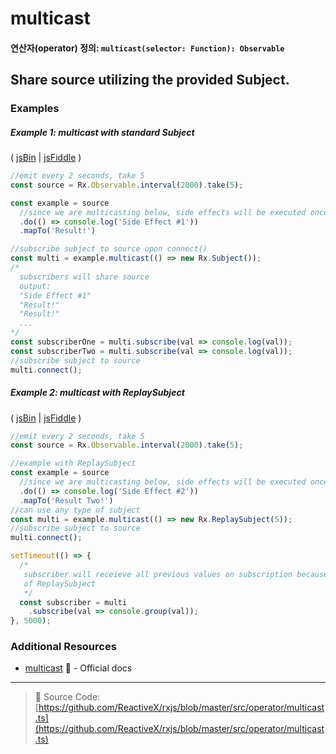 # multicast
#### 연산자(operator) 정의: `multicast(selector: Function): Observable`

## Share source utilizing the provided Subject.

### Examples

##### Example 1: multicast with standard Subject

( [jsBin](http://jsbin.com/zexuyosuvi/1/edit?js,console) | [jsFiddle](https://jsfiddle.net/btroncone/x2z7p1gm/) )

```js
//emit every 2 seconds, take 5
const source = Rx.Observable.interval(2000).take(5);

const example = source
  //since we are multicasting below, side effects will be executed once
  .do(() => console.log('Side Effect #1'))
  .mapTo('Result!')

//subscribe subject to source upon connect()
const multi = example.multicast(() => new Rx.Subject());
/*
  subscribers will share source
  output:
  "Side Effect #1"
  "Result!"
  "Result!"
  ...
*/
const subscriberOne = multi.subscribe(val => console.log(val));
const subscriberTwo = multi.subscribe(val => console.log(val));
//subscribe subject to source
multi.connect();
```

##### Example 2: multicast with ReplaySubject

( [jsBin](http://jsbin.com/ruhexuhike/1/edit?js,console) | [jsFiddle](https://jsfiddle.net/btroncone/oj68u58j/) )

```js
//emit every 2 seconds, take 5
const source = Rx.Observable.interval(2000).take(5);

//example with ReplaySubject
const example = source
  //since we are multicasting below, side effects will be executed once
  .do(() => console.log('Side Effect #2'))
  .mapTo('Result Two!')
//can use any type of subject
const multi = example.multicast(() => new Rx.ReplaySubject(5));
//subscribe subject to source
multi.connect();

setTimeout(() => { 
  /*
   subscriber will receieve all previous values on subscription because
   of ReplaySubject
   */
  const subscriber = multi
    .subscribe(val => console.group(val));
}, 5000);
```


### Additional Resources
* [multicast](http://reactivex.io/rxjs/class/es6/Observable.js~Observable.html#instance-method-multicast) :newspaper: - Official docs

---
> :file_folder: Source Code:  [https://github.com/ReactiveX/rxjs/blob/master/src/operator/multicast.ts](https://github.com/ReactiveX/rxjs/blob/master/src/operator/multicast.ts)
